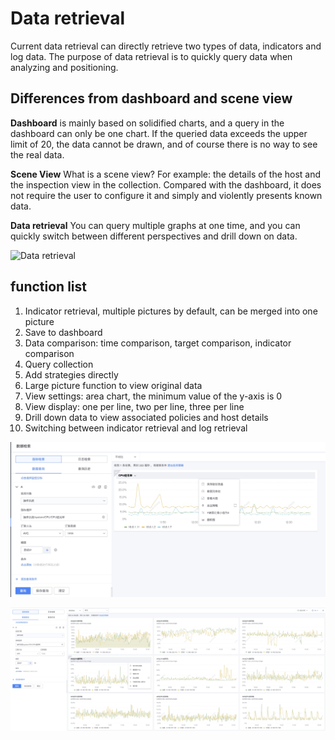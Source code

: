 # Data retrieval

Current data retrieval can directly retrieve two types of data, indicators and log data. The purpose of data retrieval is to quickly query data when analyzing and positioning.

## Differences from dashboard and scene view

**Dashboard** is mainly based on solidified charts, and a query in the dashboard can only be one chart. If the queried data exceeds the upper limit of 20, the data cannot be drawn, and of course there is no way to see the real data.

**Scene View** What is a scene view? For example: the details of the host and the inspection view in the collection. Compared with the dashboard, it does not require the user to configure it and simply and violently presents known data.

**Data retrieval** You can query multiple graphs at one time, and you can quickly switch between different perspectives and drill down on data.

![Data retrieval](media/%E6%95%B0%E6%8D%AE%E6%A3%80%E7%B4%A2.gif)

## function list

1. Indicator retrieval, multiple pictures by default, can be merged into one picture
2. Save to dashboard
3. Data comparison: time comparison, target comparison, indicator comparison
4. Query collection
5. Add strategies directly
6. Large picture function to view original data
7. View settings: area chart, the minimum value of the y-axis is 0
8. View display: one per line, two per line, three per line
9. Drill down data to view associated policies and host details
10. Switching between indicator retrieval and log retrieval

![-w2021](media/16044647842285.jpg)

![-w2021](media/16044650045876.jpg)